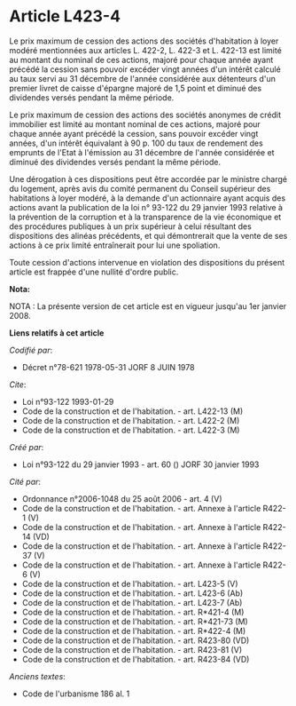 # Article L423-4

Le prix maximum de cession des actions des sociétés d'habitation à loyer modéré mentionnées aux articles L. 422-2, L. 422-3
et L. 422-13 est limité au montant du nominal de ces actions, majoré pour chaque année ayant précédé la cession sans pouvoir
excéder vingt années d'un intérêt calculé au taux servi au 31 décembre de l'année considérée aux détenteurs d'un premier
livret de caisse d'épargne majoré de 1,5 point et diminué des dividendes versés pendant la même période.

Le prix maximum de cession des actions des sociétés anonymes de crédit immobilier est limité au montant nominal de ces
actions, majoré pour chaque année ayant précédé la cession, sans pouvoir excéder vingt années, d'un intérêt équivalant à 90
p. 100 du taux de rendement des emprunts de l'Etat à l'émission au 31 décembre de l'année considérée et diminué des
dividendes versés pendant la même période.

Une dérogation à ces dispositions peut être accordée par le ministre chargé du logement, après avis du comité permanent du
Conseil supérieur des habitations à loyer modéré, à la demande d'un actionnaire ayant acquis des actions avant la publication
de la loi n° 93-122 du 29 janvier 1993 relative à la prévention de la corruption et à la transparence de la vie économique et
des procédures publiques à un prix supérieur à celui résultant des dispositions des alinéas précédents, et qui démontrerait
que la vente de ses actions à ce prix limité entraînerait pour lui une spoliation.

Toute cession d'actions intervenue en violation des dispositions du présent article est frappée d'une nullité d'ordre public.

**Nota:**

NOTA : La présente version de cet article est en vigueur jusqu'au 1er janvier 2008.

**Liens relatifs à cet article**

_Codifié par_:

  - Décret n°78-621 1978-05-31 JORF 8 JUIN 1978

_Cite_:

  - Loi n°93-122 1993-01-29
  - Code de la construction et de l'habitation. - art. L422-13 (M)
  - Code de la construction et de l'habitation. - art. L422-2 (M)
  - Code de la construction et de l'habitation. - art. L422-3 (M)

_Créé par_:

  - Loi n°93-122 du 29 janvier 1993 - art. 60 () JORF 30 janvier 1993

_Cité par_:

  - Ordonnance n°2006-1048 du 25 août 2006 - art. 4 (V)
  - Code de la construction et de l'habitation. - art. Annexe à l'article R422-1 (V)
  - Code de la construction et de l'habitation. - art. Annexe à l'article R422-14 (VD)
  - Code de la construction et de l'habitation. - art. Annexe à l'article R422-37 (V)
  - Code de la construction et de l'habitation. - art. Annexe à l'article R422-6 (V)
  - Code de la construction et de l'habitation. - art. L423-5 (V)
  - Code de la construction et de l'habitation. - art. L423-6 (Ab)
  - Code de la construction et de l'habitation. - art. L423-7 (Ab)
  - Code de la construction et de l'habitation. - art. R*421-4 (M)
  - Code de la construction et de l'habitation. - art. R*421-73 (M)
  - Code de la construction et de l'habitation. - art. R*422-4 (M)
  - Code de la construction et de l'habitation. - art. R423-80 (VD)
  - Code de la construction et de l'habitation. - art. R423-81 (V)
  - Code de la construction et de l'habitation. - art. R423-84 (VD)

_Anciens textes_:

  - Code de l'urbanisme 186 al. 1
